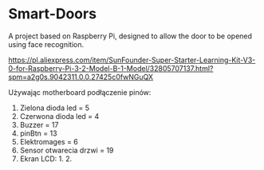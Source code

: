 # Smart-Doors
A project based on Raspberry Pi, designed to allow the door to be opened using face recognition.

https://pl.aliexpress.com/item/SunFounder-Super-Starter-Learning-Kit-V3-0-for-Raspberry-Pi-3-2-Model-B-1-Model/32805707137.html?spm=a2g0s.9042311.0.0.27425c0fwNGuQX

Używając motherboard podłączenie pinów:
1. Zielona dioda led = 5
2. Czerwona dioda led = 4
3. Buzzer = 17
4. pinBtn = 13
5. Elektromages = 6
6. Sensor otwarecia drzwi = 19
7. Ekran LCD:
	1. 
	2. 

<!--stackedit_data:
eyJoaXN0b3J5IjpbMTQ1NjgxMzg0MV19
-->